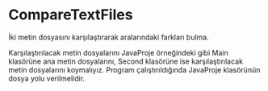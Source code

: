 # CompareTextFiles
İki metin dosyasını karşılaştırarak aralarındaki farkları bulma.

Karşılaştırılacak metin dosyalarını JavaProje örneğindeki gibi 
Main klasörüne ana metin dosyalarını, Second klasörüne ise karşılaştırılacak
metin dosyalarını koymalıyız. Program çalıştırıldığında JavaProje klasörünün
dosya yolu verilmelidir.

